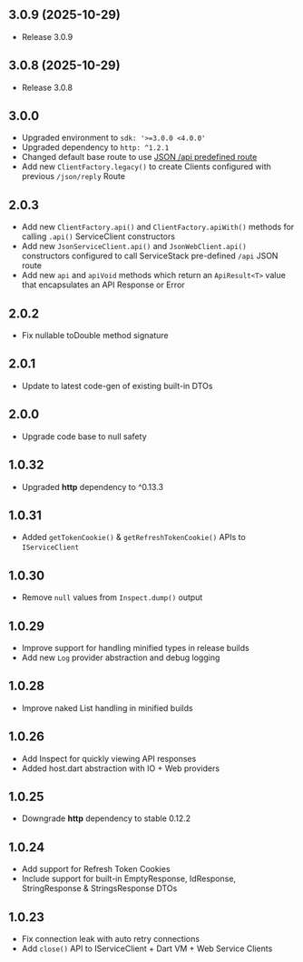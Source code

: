 ## 3.0.9 (2025-10-29)

* Release 3.0.9

## 3.0.8 (2025-10-29)

* Release 3.0.8

## 3.0.0

* Upgraded environment to `sdk: '>=3.0.0 <4.0.0'`
* Upgraded dependency to `http: ^1.2.1`
* Changed default base route to use [JSON /api predefined route](https://docs.servicestack.net/endpoint-routing#api-pre-defined-route)
* Add new `ClientFactory.legacy()` to create Clients configured with previous `/json/reply` Route

## 2.0.3

* Add new `ClientFactory.api()` and `ClientFactory.apiWith()` methods for calling `.api()` ServiceClient constructors
* Add new `JsonServiceClient.api()` and `JsonWebClient.api()` constructors configured to call ServiceStack pre-defined `/api` JSON route
* Add new `api` and `apiVoid` methods which return an `ApiResult<T>` value that encapsulates an API Response or Error

## 2.0.2

* Fix nullable toDouble method signature

## 2.0.1

* Update to latest code-gen of existing built-in DTOs

## 2.0.0

* Upgrade code base to null safety 

## 1.0.32

* Upgraded **http** dependency to ^0.13.3

## 1.0.31

* Added `getTokenCookie()` & `getRefreshTokenCookie()` APIs to `IServiceClient`

## 1.0.30

* Remove `null` values from `Inspect.dump()` output

## 1.0.29

* Improve support for handling minified types in release builds
* Add new `Log` provider abstraction and debug logging 

## 1.0.28

* Improve naked List handling in minified builds

## 1.0.26 

* Add Inspect for quickly viewing API responses
* Added host.dart abstraction with IO + Web providers

## 1.0.25 

* Downgrade **http** dependency to stable 0.12.2

## 1.0.24

* Add support for Refresh Token Cookies
* Include support for built-in EmptyResponse, IdResponse, StringResponse & StringsResponse DTOs

## 1.0.23

* Fix connection leak with auto retry connections
* Add `close()` API to IServiceClient + Dart VM + Web Service Clients
